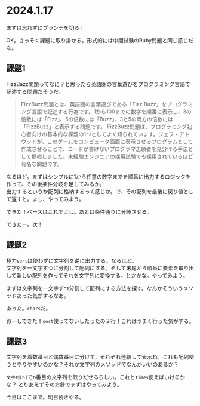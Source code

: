 # 2024.1.17
まずは忘れずにブランチを切る！  

OK。さっそく課題に取り掛かる。形式的には中間試験のRuby問題と同じ感じだな。

## 課題1
FizzBazz問題ってなに？と思ったら英語圏の言葉遊びをプログラミング言語で記述する問題だそうだ。

>FizzBuzz問題とは、英語圏の言葉遊びである「Fizz Buzz」をプログラミング言語で記述する行為です。1から100までの数字を順番に表示し、3の倍数には「Fizz」、5の倍数には「Buzz」、3と5の両方の倍数には「FizzBuzz」と表示する問題です。﻿
>FizzBuzz問題は、プログラミング初心者向けの基本的な課題の1つとしてよく知られています。ジェフ・アトウッドが、このゲームをコンピュータ画面に表示させるプログラムとして作成させることで、コードが書けないプログラマ志願者を見分ける手法として提唱しました。未経験エンジニアの採用試験でも採用されているほど有名な問題です。

なるほど。まずはシンプルに1から任意の数字までを順番に出力するロジックを作って、その後条件分岐を足してみるか。  
出力するというか配列に格納するって感じか。で、その配列を最後に戻り値として返すと。よし、やってみよう。

できた！ベースはこれでよし。あとは条件通りに分岐させる。

できたー。次！

## 課題2
極力`sort`は使わずに文字列を逆に出力する。なるほど。  
文字列を一文字ずつに分割して配列にする。そして末尾から順番に要素を取り出して新しい配列を作ってそれを文字列に変換する。とかかな。やってみよう。

まずは文字列を一文字ずつ分割して配列にする方法を探す。なんかそういうメソッドあった気がするなあ。

あった。`chars`だ。

おーしできた！`sort`使ってないしたったの２行！これはうまく行った気がする。

## 課題3
文字列を着数番目と偶数番目に分けて、それぞれ連結して表示ね。これも配列使うとやりやすいのかな？それか文字列のメソッドでなんかいいのあるか？

`文字列[n]`でn番目の文字列を取りだせるらしい。これと`times`使えばいけるかな？
とりあえずその方針でまずはやってみよう。

今日はここまで。明日続きやる。